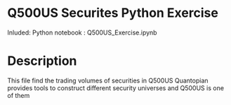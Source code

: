 Q500US Securites Python Exercise
==================================


Inluded: Python notebook : Q500US_Exercise.ipynb

Description
===========
This file find the trading volumes of securities in Q500US
Quantopian provides tools to construct different security universes and Q500US is one of them
